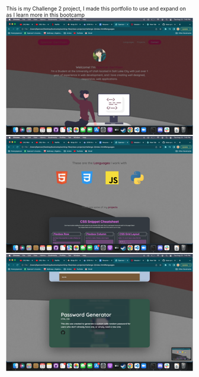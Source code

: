 This is my Challenge 2 project, I made this portfolio to use and expand on as I learn more in this bootcamp
![landing-page](./assets/Images/Screen%20Shot%202022-08-23%20at%207.40.07%20PM.png)
![second-page](./assets/Images/Screen%20Shot%202022-08-23%20at%207.40.13%20PM.png)
![last-page](./assets/Images/Screen%20Shot%202022-08-23%20at%207.40.19%20PM.png)